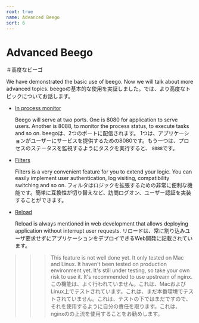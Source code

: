 ```yaml
---
root: true
name: Advanced Beego
sort: 6
---
```


# Advanced Beego
＃高度なビーゴ


We have demonstrated the basic use of beego. Now we will talk about more advanced topics.
beegoの基本的な使用を実証しました。では、より高度なトピックについてお話します。

- [In process monitor](./monitor.md)

  Beego will serve at two ports. One is 8080 for application to serve users. Another is 8088, to monitor the process status, to execute tasks and so on.
  beegoは、2つのポートに配信されます。 1つは、アプリケーションがユーザーにサービスを提供するための8080です。もう一つは、プロセスのステータスを監視するようにタスクを実行すると、 `8088`です。
	
- [Filters](../mvc/controller/filter.md)

  Filters is a very convenient feature for you to extend your logic. You can easily implement user authentication, log visiting, compatibility switching and so on.
フィルタはロジックを拡張するための非常に便利な機能です。簡単に互換性が切り替えなど、訪問ログオン、ユーザー認証を実装することができます。	

- [Reload](./reload.md)

  Reload is always mentioned in web development that allows deploying application without interrupt user requests.
リロードは、常に割り込みユーザ要求せずにアプリケーションをデプロイできるWeb開発に記載されています。

>>> This feature is not well done yet. It only tested on Mac and Linux. It haven't been tested on production environment yet. It's still under testing, so take your own risk to use it. It's recommended to use upstream of nginx.
>>>この機能は、よく行われていません。これは、MacおよびLinux上でテストされています。これは、まだ本番環境でテストされていません。これは、テストの下ではまだですので、それを使用するように自分の責任を取ります。これは、 nginxのの上流を使用することをお勧めします。

